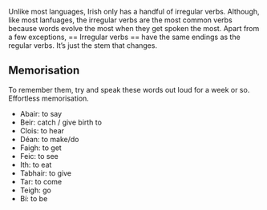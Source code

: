 Unlike most languages, Irish only has a handful of irregular verbs. Although, like most lanfuages, the irregular verbs are the most common verbs because words evolve the most when they get spoken the most. Apart from a few exceptions, 
== Irregular verbs == have the same endings as the regular verbs. It’s just the stem that changes.
## Memorisation
To remember them, try and speak these words out loud for a week or so. Effortless memorisation.
 - Abair: to say 
 - Beir: catch / give birth to 
 - Clois: to hear 
 - Déan: to make/do 
 - Faigh: to get 
 - Feic: to see 
 - Ith: to eat 
 - Tabhair: to give 
 - Tar: to come 
 - Teigh: go 
 - Bí: to be
